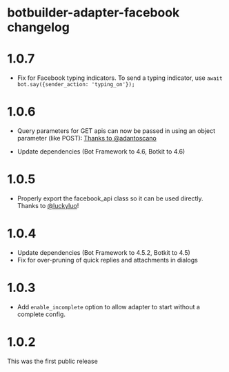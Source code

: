 # botbuilder-adapter-facebook changelog

# 1.0.7

* Fix for Facebook typing indicators. To send a typing indicator, use `await bot.say({sender_action: 'typing_on'});`

# 1.0.6

* Query parameters for GET apis can now be passed in using an object parameter (like POST): [Thanks to @adantoscano](https://github.com/howdyai/botkit/pull/1768)

* Update dependencies (Bot Framework to 4.6, Botkit to 4.6)

# 1.0.5

* Properly export the facebook_api class so it can be used directly. Thanks to [@luckyluo](https://github.com/howdyai/botkit/pull/1766)!

# 1.0.4

* Update dependencies (Bot Framework to 4.5.2, Botkit to 4.5)
* Fix for over-pruning of quick replies and attachments in dialogs

# 1.0.3

* Add `enable_incomplete` option to allow adapter to start without a complete config.

# 1.0.2

This was the first public release
